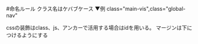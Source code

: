 #命名ルール
クラス名はケバブケース
▼例
class="main-vis",class="global-nav"

cssの装飾はclass、js、アンカーで活用する場合はidを用いる。
マージンは下につけるようにする


